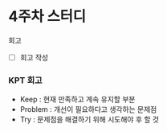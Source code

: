 # 4주차 스터디 

회고
- [ ] 회고 작성

### KPT 회고 

- Keep : 현재 만족하고 계속 유지할 부분
- Problem : 개선이 필요하다고 생각하는 문제점
- Try : 문제점을 해결하기 위해 시도해야 후 할 것

